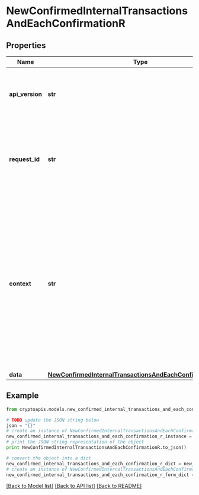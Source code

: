 # NewConfirmedInternalTransactionsAndEachConfirmationR


## Properties
Name | Type | Description | Notes
------------ | ------------- | ------------- | -------------
**api_version** | **str** | Specifies the version of the API that incorporates this endpoint. | 
**request_id** | **str** | Defines the ID of the request. The &#x60;requestId&#x60; is generated by Crypto APIs and it&#39;s unique for every request. | 
**context** | **str** | In batch situations the user can use the context to correlate responses with requests. This property is present regardless of whether the response was successful or returned as an error. &#x60;context&#x60; is specified by the user. | [optional] 
**data** | [**NewConfirmedInternalTransactionsAndEachConfirmationRData**](NewConfirmedInternalTransactionsAndEachConfirmationRData.md) |  | 

## Example

```python
from cryptoapis.models.new_confirmed_internal_transactions_and_each_confirmation_r import NewConfirmedInternalTransactionsAndEachConfirmationR

# TODO update the JSON string below
json = "{}"
# create an instance of NewConfirmedInternalTransactionsAndEachConfirmationR from a JSON string
new_confirmed_internal_transactions_and_each_confirmation_r_instance = NewConfirmedInternalTransactionsAndEachConfirmationR.from_json(json)
# print the JSON string representation of the object
print NewConfirmedInternalTransactionsAndEachConfirmationR.to_json()

# convert the object into a dict
new_confirmed_internal_transactions_and_each_confirmation_r_dict = new_confirmed_internal_transactions_and_each_confirmation_r_instance.to_dict()
# create an instance of NewConfirmedInternalTransactionsAndEachConfirmationR from a dict
new_confirmed_internal_transactions_and_each_confirmation_r_form_dict = new_confirmed_internal_transactions_and_each_confirmation_r.from_dict(new_confirmed_internal_transactions_and_each_confirmation_r_dict)
```
[[Back to Model list]](../README.md#documentation-for-models) [[Back to API list]](../README.md#documentation-for-api-endpoints) [[Back to README]](../README.md)


